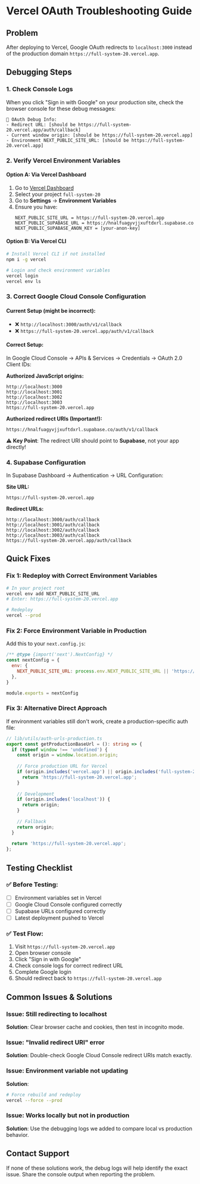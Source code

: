 # Vercel OAuth Troubleshooting Guide

## Problem
After deploying to Vercel, Google OAuth redirects to `localhost:3000` instead of the production domain `https://full-system-20.vercel.app`.

## Debugging Steps

### 1. Check Console Logs
When you click "Sign in with Google" on your production site, check the browser console for these debug messages:
```
🔗 OAuth Debug Info:
- Redirect URL: [should be https://full-system-20.vercel.app/auth/callback]
- Current window origin: [should be https://full-system-20.vercel.app]
- Environment NEXT_PUBLIC_SITE_URL: [should be https://full-system-20.vercel.app]
```

### 2. Verify Vercel Environment Variables

#### Option A: Via Vercel Dashboard
1. Go to [Vercel Dashboard](https://vercel.com/dashboard)
2. Select your project `full-system-20`
3. Go to **Settings** → **Environment Variables**
4. Ensure you have:
   ```
   NEXT_PUBLIC_SITE_URL = https://full-system-20.vercel.app
   NEXT_PUBLIC_SUPABASE_URL = https://hnalfuagyvjjxuftdxrl.supabase.co
   NEXT_PUBLIC_SUPABASE_ANON_KEY = [your-anon-key]
   ```

#### Option B: Via Vercel CLI
```bash
# Install Vercel CLI if not installed
npm i -g vercel

# Login and check environment variables
vercel login
vercel env ls
```

### 3. Correct Google Cloud Console Configuration

#### Current Setup (might be incorrect):
- ❌ `http://localhost:3000/auth/v1/callback`
- ❌ `https://full-system-20.vercel.app/auth/v1/callback`

#### Correct Setup:
In Google Cloud Console → APIs & Services → Credentials → OAuth 2.0 Client IDs:

**Authorized JavaScript origins:**
```
http://localhost:3000
http://localhost:3001
http://localhost:3002
http://localhost:3003
https://full-system-20.vercel.app
```

**Authorized redirect URIs (Important!):**
```
https://hnalfuagyvjjxuftdxrl.supabase.co/auth/v1/callback
```

⚠️ **Key Point**: The redirect URI should point to **Supabase**, not your app directly!

### 4. Supabase Configuration

In Supabase Dashboard → Authentication → URL Configuration:

**Site URL:**
```
https://full-system-20.vercel.app
```

**Redirect URLs:**
```
http://localhost:3000/auth/callback
http://localhost:3001/auth/callback
http://localhost:3002/auth/callback
http://localhost:3003/auth/callback
https://full-system-20.vercel.app/auth/callback
```

## Quick Fixes

### Fix 1: Redeploy with Correct Environment Variables
```bash
# In your project root
vercel env add NEXT_PUBLIC_SITE_URL
# Enter: https://full-system-20.vercel.app

# Redeploy
vercel --prod
```

### Fix 2: Force Environment Variable in Production
Add this to your `next.config.js`:
```js
/** @type {import('next').NextConfig} */
const nextConfig = {
  env: {
    NEXT_PUBLIC_SITE_URL: process.env.NEXT_PUBLIC_SITE_URL || 'https://full-system-20.vercel.app',
  },
}

module.exports = nextConfig
```

### Fix 3: Alternative Direct Approach
If environment variables still don't work, create a production-specific auth file:

```typescript
// lib/utils/auth-urls-production.ts
export const getProductionBaseUrl = (): string => {
  if (typeof window !== 'undefined') {
    const origin = window.location.origin;
    
    // Force production URL for Vercel
    if (origin.includes('vercel.app') || origin.includes('full-system-20')) {
      return 'https://full-system-20.vercel.app';
    }
    
    // Development
    if (origin.includes('localhost')) {
      return origin;
    }
    
    // Fallback
    return origin;
  }
  
  return 'https://full-system-20.vercel.app';
};
```

## Testing Checklist

### ✅ Before Testing:
- [ ] Environment variables set in Vercel
- [ ] Google Cloud Console configured correctly
- [ ] Supabase URLs configured correctly
- [ ] Latest deployment pushed to Vercel

### ✅ Test Flow:
1. Visit `https://full-system-20.vercel.app`
2. Open browser console
3. Click "Sign in with Google"
4. Check console logs for correct redirect URL
5. Complete Google login
6. Should redirect back to `https://full-system-20.vercel.app`

## Common Issues & Solutions

### Issue: Still redirecting to localhost
**Solution**: Clear browser cache and cookies, then test in incognito mode.

### Issue: "Invalid redirect URI" error
**Solution**: Double-check Google Cloud Console redirect URIs match exactly.

### Issue: Environment variable not updating
**Solution**: 
```bash
# Force rebuild and redeploy
vercel --force --prod
```

### Issue: Works locally but not in production
**Solution**: Use the debugging logs we added to compare local vs production behavior.

## Contact Support
If none of these solutions work, the debug logs will help identify the exact issue. Share the console output when reporting the problem.